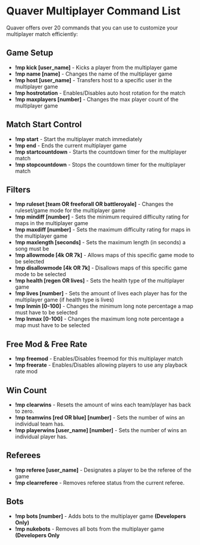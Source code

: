 # Quaver Multiplayer Command List

Quaver offers over 20 commands that you can use to customize your multiplayer match efficiently:

## Game Setup

* **!mp kick [user_name]** - Kicks a player from the multiplayer game
* **!mp name [name]** - Changes the name of the multiplayer game
* **!mp host [user_name]** - Transfers host to a specific user in the multiplayer game
* **!mp hostrotation** - Enables/Disables auto host rotation for the match
* **!mp maxplayers [number]** - Changes the max player count of the multiplayer game

## Match Start Control

* **!mp start** - Start the multiplayer match immediately
* **!mp end** - Ends the current multiplayer game
* **!mp startcountdown** - Starts the countdown timer for the multiplayer match
* **!mp stopcountdown** - Stops the countdown timer for the multiplayer match

## Filters

* **!mp ruleset [team OR freeforall OR battleroyale]** - Changes the ruleset/game mode for the multiplayer game
* **!mp mindiff [number]** - Sets the minimum required difficulty rating for maps in the multiplayer game
* **!mp maxdiff [number]** - Sets the maximum difficulty rating for maps in the multiplayer game
* **!mp maxlength [seconds]** - Sets the maximum length (in seconds) a song must be
* **!mp allowmode [4k OR 7k]** - Allows maps of this specific game mode to be selected 
* **!mp disallowmode [4k OR 7k]** - Disallows maps of this specific game mode to be selected
* **!mp health [regen OR lives]** - Sets the health type of the multiplayer game
* **!mp lives [number]** - Sets the amount of lives each player has for the multiplayer game (if health type is lives)
* **!mp lnmin [0-100]** - Changes the minimum long note percentage a map must have to be selected
* **!mp lnmax [0-100]** - Changes the maximum long note percentage a map must have to be selected

## Free Mod & Free Rate
* **!mp freemod** - Enables/Disables freemod for this multiplayer match
* **!mp freerate** - Enables/Disables allowing players to use any playback rate mod


## Win Count

* **!mp clearwins** - Resets the amount of wins each team/player has back to zero.
* **!mp teamwins [red OR blue] [number]** - Sets the number of wins an individual team has.
* **!mp playerwins [user_name] [number]** - Sets the number of wins an individual player has.

## Referees

* **!mp referee [user_name]** - Designates a player to be the referee of the game
* **!mp clearreferee** - Removes referee status from the current referee.

## Bots

* **!mp bots [number]** - Adds bots to the multiplayer game **(Developers Only)**
* **!mp nukebots** - Removes all bots from the multiplayer game **(Developers Only**